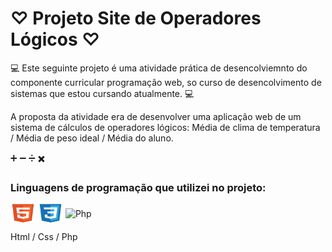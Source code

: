# ♡ Projeto Site de Operadores Lógicos ♡

💻 Este seguinte projeto é uma atividade prática de desencolviemnto do componente curricular programação web, so curso de desencolvimento de sistemas que estou cursando atualmente. 💻

A proposta da atividade era de desenvolver uma aplicação web de um sistema de cálculos de operadores lógicos: Média de clima de temperatura / Média de peso ideal / Média do aluno. 

➕ ➖ ➗ ✖️

### Linguagens de programação que utilizei no projeto:
<img align="center" alt="HTML" height="30" width="40" src="https://raw.githubusercontent.com/devicons/devicon/master/icons/html5/html5-original.svg"> <img align="center" alt="CSS" height="30" width="40" src="https://raw.githubusercontent.com/devicons/devicon/master/icons/css3/css3-original.svg">  <img align="center" alt="Php" height="30" width="40" src="https://cdn.jsdelivr.net/gh/devicons/devicon/icons/php/php-original.svg">

Html / Css /  Php
